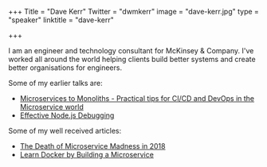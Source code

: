 +++
Title = "Dave Kerr"
Twitter = "dwmkerr"
image = "dave-kerr.jpg"
type = "speaker"
linktitle = "dave-kerr"

+++

I am an engineer and technology consultant for McKinsey & Company. I've worked all around the world helping clients build better systems and create better organisations for engineers.

Some of my earlier talks are:
<ul>
	<li><a href="https://youtu.be/NVb7aljfKYo?t=6657" target="_blank">Microservices to Monoliths - Practical tips for CI/CD and DevOps in the Microservice world</a> </li>
	<li><a href="https://www.youtube.com/watch?v=-iCygy2wGpM" target="_blank">Effective Node.js Debugging</a></li>
</ul>

Some of my well received articles:
<ul>
	<li><a href="http://www.dwmkerr.com/the-death-of-microservice-madness-in-2018/" target="_blank">The Death of Microservice Madness in 2018</a></li>
	<li><a href="http://www.dwmkerr.com/learn-docker-by-building-a-microservice/" target="_blank">Learn Docker by Building a Microservice</a></li>
</ul>
